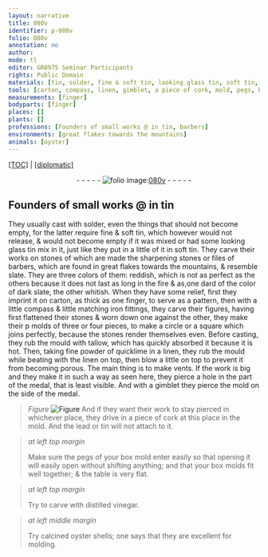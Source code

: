 ```yaml
---
layout: narrative
title: 080v
identifier: p-080v
folio: 080v
annotation: no
author:
mode: tl
editor: GR8975 Seminar Participants
rights: Public Domain
materials: [tin, solder, fine & soft tin, looking glass tin, soft tin, stones of which are made the sharpening stones or files of barbers, slate, carton, iron fittings, stones, tallow, fine powder of quicklime, linen, cork, lead, distilled vinegar, calcined oyster shells]
tools: [carton, compass, linen, gimblet, a piece of cork, mold, pegs, box mold, box molds, table is very flat]
measurements: [finger]
bodyparts: [finger]
places: []
plants: []
professions: [Founders of small works @ in tin, barbers]
environments: [great flakes towards the mountains]
animals: [oyster]
---
```


<p><a href="{{ site.baseurl }}/translation/">[TOC]</a> | <a href="{{ site.baseurl }}/texts/p-080v_tc/" target="_blank">[diplomatic]</a></p><div class="folio" align="center">- - - - - <a href="http://gallica.bnf.fr/ark:/12148/btv1b10500001g/f166.image" target="_blank"><img src="https://cu-mkp.github.io/2017-workshop-edition/assets/photo-icon.png" alt="folio image: " style="display:inline-block; margin-bottom:-3px;"/>080v</a> - - - - - </div>  
  

## <span class="pro">Founders of small works <span class="add">@ in <span class="m">tin</span></span></span>

 
They usually cast with <span class="m">solder</span>, even the things that should not become empty, for the latter require <span class="m">fine & soft tin</span>, which however would not release, & would not become empty if it was mixed or had some <span class="m">looking glass tin</span> <span class="del">mix</span> <span class="add">in</span> it, just like they put in a little of it in <span class="m">soft tin</span>. They carve their works on <span class="m">stones of which are made the sharpening stones or files of <span class="pro">barbers</span></span>, which are found in <span class="env">great flakes towards the mountains</span>, & resemble <span class="m">slate</span>. They are three colors of them: reddish, which is not as perfect as the others because it does not last as long in the fire <span class="del">& as</span>,one <span class="del">dard</span> of the color of dark <span class="m">slate</span>, the other whitish. When they have some relief, first they imprint it on <span class="tl"><span class="m">carton</span></span>, as thick as one <span class="ms"><span class="bp">finger</span></span>, <span class="add">to serve as a pattern</span>, then with a little <span class="tl">compass</span> & little matching <span class="m">iron fittings</span>, they carve their figures, having first flattened their <span class="m">stones</span> & worn down one against the other, they make their <span class="del">p</span> molds of three or four pieces, to make a circle or a square which joins perfectly, because the <span class="m">stones</span> render themselves even. Before casting, they rub the mould with <span class="m">tallow</span>, which has quickly absorbed it because it is hot. Then, taking <span class="m">fine powder of quicklime</span> in a <span class="tl"><span class="m">linen</span></span>, they rub the mould while beating with the <span class="tl"><span class="m">linen</span></span> on top, then blow a little on top to prevent it from becoming porous. The main thing is to make vents. If the work is big and they make it in such a way as seen here, they pierce a hole in the part of the medal, that is least visible. And with a <span class="tl">gimblet</span> they pierce the mold on the side of the medal. 
> *Figure*
> <a href="https://drive.google.com/open?id=0B9-oNrvWdlO5VktqeFlScTAyczQ" target="_blank"><img src="https://cu-mkp.github.io/GR8975-edition/assets/photo-icon.png" alt="Figure" style="display:inline-block; margin-bottom:-3px;"/></a>
 And if they want their work to stay pierced in whichever place, they drive in <span class="tl">a piece of <span class="m">cork</span></span> at this place in the <span class="tl">mold</span>. And the <span class="m">lead</span> or <span class="m">tin</span> will not attach to it. 
 
> *at left top margin*
> 
> 
>   Make sure the <span class="tl">pegs</span> of your <span class="tl">box mold</span> enter easily so that <span class="del">opening</span> it will easily open without shifting anything; and that your <span class="tl">box molds</span> fit well together; & the <span class="tl">table is very flat</span>. 
 
> *at left top margin*
> 
> 
>   Try to carve with <span class="m">distilled vinegar</span>.
 
> *at left middle margin*
> 
> 
>   Try <span class="m">calcined <span class="al">oyster</span> shells</span>; one says that they are excellent for molding.
 

